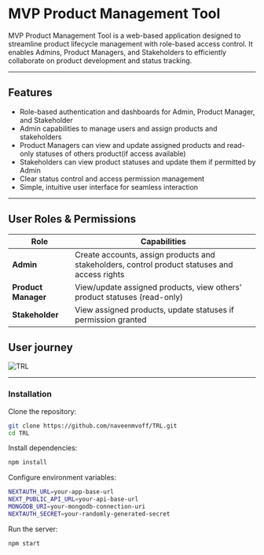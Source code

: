 # MVP Product Management Tool

MVP Product Management Tool is a web-based application designed to streamline product lifecycle management with role-based access control. It enables Admins, Product Managers, and Stakeholders to efficiently collaborate on product development and status tracking.

---

## Features

- Role-based authentication and dashboards for Admin, Product Manager, and Stakeholder
- Admin capabilities to manage users and assign products and stakeholders
- Product Managers can view and update assigned products and read-only statuses of others product(if access available)
- Stakeholders can view product statuses and update them if permitted by Admin
- Clear status control and access permission management
- Simple, intuitive user interface for seamless interaction

---

## User Roles & Permissions

| Role            | Capabilities                                                                                      |
|-----------------|-------------------------------------------------------------------------------------------------|
| **Admin**       | Create accounts, assign products and stakeholders, control product statuses and access rights    |
| **Product Manager** | View/update assigned products, view others’ product statuses (read-only)                        |
| **Stakeholder** | View assigned products, update statuses if permission granted                                   |

## User journey
![TRL](https://github.com/user-attachments/assets/a5889978-439f-413e-a067-26a095124502)

---

### Installation

Clone the repository:
```bash
git clone https://github.com/naveenmvoff/TRL.git
cd TRL
```

Install dependencies:
```bash
npm install
```

Configure environment variables:
```bash
NEXTAUTH_URL=your-app-base-url
NEXT_PUBLIC_API_URL=your-api-base-url
MONGODB_URI=your-mongodb-connection-uri
NEXTAUTH_SECRET=your-randomly-generated-secret
```

Run the server:
```bash
npm start
```

